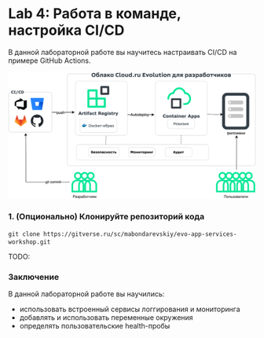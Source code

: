 # Lab 4: Работа в команде, настройка CI/CD
В данной лабораторной работе вы научитесь настраивать CI/CD на примере GitHub Actions. 

![dev-experience](images/cicd.svg)

### 1. (Опционально) Клонируйте репозиторий кода

```
git clone https://gitverse.ru/sc/mabondarevskiy/evo-app-services-workshop.git
``` 

TODO:

### Заключение
В данной лабораторной работе вы научились:

- использовать встроенный сервисы логгирования и мониторинга
- добавлять и использовать переменные окружения
- определять пользовательские health-пробы